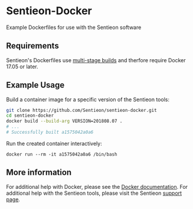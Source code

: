 # Sentieon-Docker

Example Dockerfiles for use with the Sentieon software

## Requirements

Sentieon's Dockerfiles use [multi-stage builds](https://docs.docker.com/develop/develop-images/multistage-build/) and therfore require Docker 17.05 or later.

## Example Usage

Build a container image for a specific version of the Sentieon tools:

```bash
git clone https://github.com/Sentieon/sentieon-docker.git
cd sentieon-docker
docker build --build-arg VERSION=201808.07 .
# ...
# Successfully built a1575042a0a6
```

Run the created container interactively:

```
docker run --rm -it a1575042a0a6 /bin/bash
```

## More information

For additional help with Docker, please see the [Docker documentation](https://docs.docker.com). For additional help with the Sentieon tools, please visit the Sentieon [support page](https://www.sentieon.com/support/).

